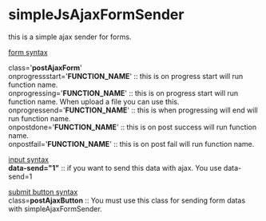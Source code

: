 # simpleJsAjaxFormSender
this is a simple ajax sender for forms.

<a href=#>form syntax</a>

class='__postAjaxForm__'   
onprogressstart='__FUNCTION_NAME__'     :: this is on progress start will run function name.  
onprogressing='__FUNCTION_NAME__'     :: this is on progress start will run function name.  When upload a file you can use this.  
onprogressend='__FUNCTION_NAME__'  :: this is when progressing will end will run function name.  
onpostdone='__FUNCTION_NAME__'     :: this is on post success will run function name.  
onpostfail='__FUNCTION_NAME__'     :: this is on post fail will run function name.  

<a href=#>input syntax</a>  
__data-send="1"__ ::   if you want to send this data with ajax. You use data-send=1

<a href=#>submit button syntax</a>  
class=__postAjaxButton__   :: You must use this class for sending form datas with simpleAjaxFormSender.








